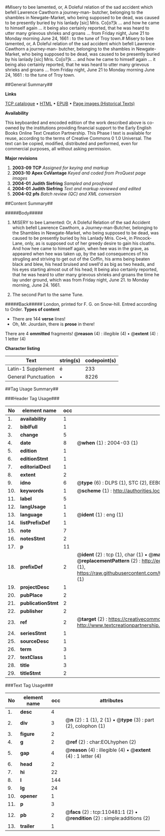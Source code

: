 #Misery to bee lamented, or, A Doleful relation of the sad accident which befell Lawrence Cawthorn a journey-man- butcher, belonging to the shambles in Newgate-Market, who being supposed to  be dead, was caused to be presently buried by his lanlady [sic] Mris. Co[o?]k ... and how he came to himself again ... it being also certainly reported, that he was heard to utter many grievous shrieks and groans ... from Friday night, June 21 to Monday morning June 24, 1661 : to the tune of  Troy town.#
Misery to bee lamented, or, A Doleful relation of the sad accident which befell Lawrence Cawthorn a journey-man- butcher, belonging to the shambles in Newgate-Market, who being supposed to  be dead, was caused to be presently buried by his lanlady [sic] Mris. Co[o?]k ... and how he came to himself again ... it being also certainly reported, that he was heard to utter many grievous shrieks and groans ... from Friday night, June 21 to Monday morning June 24, 1661 : to the tune of  Troy town.

##General Summary##

**Links**

[TCP catalogue](http://www.ota.ox.ac.uk/tcp/)  • 
[HTML](http://tei.it.ox.ac.uk/tcp/Texts-HTML/free/A51/A51002.html)  • 
[EPUB](http://tei.it.ox.ac.uk/tcp/Texts-EPUB/free/A51/A51002.epub) • 
[Page images (Historical Texts)](https://data.historicaltexts.jisc.ac.uk/view?pubId=eebo-31355467e&pageId=eebo-31355467e-110481-1)

**Availability**

This keyboarded and encoded edition of the
	       work described above is co-owned by the institutions
	       providing financial support to the Early English Books
	       Online Text Creation Partnership. This Phase I text is
	       available for reuse, according to the terms of Creative
	       Commons 0 1.0 Universal. The text can be copied,
	       modified, distributed and performed, even for
	       commercial purposes, all without asking permission.

**Major revisions**

1. __2003-09__ __TCP__ *Assigned for keying and markup*
1. __2003-10__ __Apex CoVantage__ *Keyed and coded from ProQuest page images*
1. __2004-01__ __Judith Siefring__ *Sampled and proofread*
1. __2004-01__ __Judith Siefring__ *Text and markup reviewed and edited*
1. __2004-02__ __pfs__ *Batch review (QC) and XML conversion*

##Content Summary##

#####Body#####

1. MISERY to bee Lamented: Or, A Doleful Relation of the sad
Accident which befell Lawrence Cawthorn, a Journey-man-Butcher, belonging to
the Shambles in Newgate-Market, who being supposed to be dead, was caused to
be presently buried by his Lanlady Mris. Co•k,
in Pincock-Lane, only, as is supposed out of her greedy desire to gain his
cloaths. And how hee came to himself again, when hee was in the grave, as
appeared when hee was taken up, by the sad consequences of his strugling and
striving to get out of the Coffin, his arms being beaten black and blew, his
head bruised and swell'd as big as two heads, and his eyes starting almost out
of his head; It being also certainly reported, that he was heard to utter many
grievous shrieks and groans the time he lay under ground, which was from Friday
night, June 21. to Monday morning, June 24. 1661.

1. The second Part to the same Tune.

#####Back#####
London, printed for F. G. on Snow-hill. Entred according to
Order.
**Types of content**

  * There are 144 **verse** lines!
  * Oh, Mr. Jourdain, there is **prose** in there!

There are 4 **ommitted** fragments! 
 @__reason__ (4) : illegible (4)  •  @__extent__ (4) : 1 letter (4)

**Character listing**


|Text|string(s)|codepoint(s)|
|---|---|---|
|Latin-1 Supplement|é|233|
|General Punctuation|•|8226|

##Tag Usage Summary##

###Header Tag Usage###

|No|element name|occ|attributes|
|---|---|---|---|
|1.|__availability__|1||
|2.|__biblFull__|1||
|3.|__change__|5||
|4.|__date__|8| @__when__ (1) : 2004-03 (1)|
|5.|__edition__|1||
|6.|__editionStmt__|1||
|7.|__editorialDecl__|1||
|8.|__extent__|2||
|9.|__idno__|6| @__type__ (6) : DLPS (1), STC (2), EEBO-CITATION (1), OCLC (1), VID (1)|
|10.|__keywords__|1| @__scheme__ (1) : http://authorities.loc.gov/ (1)|
|11.|__label__|5||
|12.|__langUsage__|1||
|13.|__language__|1| @__ident__ (1) : eng (1)|
|14.|__listPrefixDef__|1||
|15.|__note__|7||
|16.|__notesStmt__|2||
|17.|__p__|11||
|18.|__prefixDef__|2| @__ident__ (2) : tcp (1), char (1)  •  @__matchPattern__ (2) : ([0-9\-]+):([0-9IVX]+) (1), (.+) (1)  •  @__replacementPattern__ (2) : http://eebo.chadwyck.com/downloadtiff?vid=$1&page=$2 (1), https://raw.githubusercontent.com/textcreationpartnership/Texts/master/tcpchars.xml#$1 (1)|
|19.|__projectDesc__|1||
|20.|__pubPlace__|2||
|21.|__publicationStmt__|2||
|22.|__publisher__|2||
|23.|__ref__|2| @__target__ (2) : https://creativecommons.org/publicdomain/zero/1.0/ (1), http://www.textcreationpartnership.org/docs/. (1)|
|24.|__seriesStmt__|1||
|25.|__sourceDesc__|1||
|26.|__term__|3||
|27.|__textClass__|1||
|28.|__title__|3||
|29.|__titleStmt__|2||


###Text Tag Usage###

|No|element name|occ|attributes|
|---|---|---|---|
|1.|__desc__|4||
|2.|__div__|3| @__n__ (2) : 1 (1), 2 (1)  •  @__type__ (3) : part (2), colophon (1)|
|3.|__figure__|2||
|4.|__g__|2| @__ref__ (2) : char:EOLhyphen (2)|
|5.|__gap__|4| @__reason__ (4) : illegible (4)  •  @__extent__ (4) : 1 letter (4)|
|6.|__head__|2||
|7.|__hi__|22||
|8.|__l__|144||
|9.|__lg__|24||
|10.|__opener__|1||
|11.|__p__|3||
|12.|__pb__|2| @__facs__ (2) : tcp:110481:1 (2)  •  @__rendition__ (2) : simple:additions (2)|
|13.|__trailer__|1||
